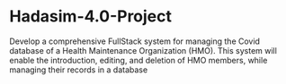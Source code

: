 # Hadasim-4.0-Project
Develop a comprehensive FullStack system for managing the Covid database of a Health Maintenance Organization (HMO). This system will enable the introduction, editing, and deletion of HMO members, while managing their records in a database
